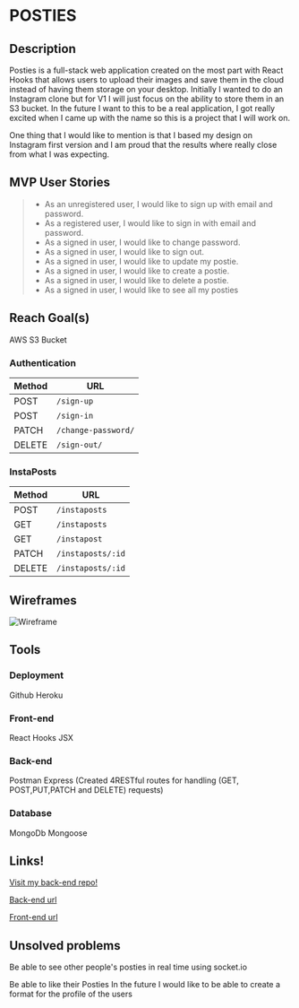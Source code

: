 # POSTIES

## Description
Posties is a full-stack web application created on the most part with React Hooks that allows users to upload their images and save them in the cloud instead of having them storage on your desktop. Initially I wanted to do an Instagram clone but for V1 I will just focus on the ability to store them in an S3 bucket. In the future I want to this to be a real application, I got really excited when I came up with the name so this is a project that I will work on.

One thing that I would like to mention is that I based my design on Instagram first version and I am proud that the results where really close from what I was expecting.

## MVP User Stories

> - As an unregistered user, I would like to sign up with email and password.
> - As a registered user, I would like to sign in with email and password.
> - As a signed in user, I would like to change password.
> - As a signed in user, I would like to sign out.
> - As a signed in user, I would like to update my postie.
> - As a signed in user, I would like to create a postie.
> - As a signed in user, I would like to delete a postie.
> - As a signed in user, I would like to see all my posties

## Reach Goal(s)
AWS S3 Bucket

### Authentication

| Method | URL
|--------|------------------------
| POST   | `/sign-up`
| POST   | `/sign-in`
| PATCH  | `/change-password/`
| DELETE | `/sign-out/`

### InstaPosts

| Method   | URL
|--------|------------------------
| POST   | `/instaposts`
| GET    | `/instaposts`
| GET    | `/instapost`
| PATCH  | `/instaposts/:id`
| DELETE | `/instaposts/:id`

## Wireframes
![Wireframe](https://i.imgur.com/Pd2SvL3.jpg)

## Tools

### Deployment

Github
Heroku

### Front-end
React Hooks
JSX

### Back-end
Postman
Express (Created 4RESTful routes for handling (GET, POST,PUT,PATCH and DELETE) requests)

### Database
MongoDb
Mongoose

## Links!

[Visit my back-end repo!](https://github.com/MichelleRahman21/capstone-backend-michelle)

[Back-end url](https://blooming-bayou-14570.herokuapp.com/)

[Front-end url](https://michellerahman21.github.io/capstone-frontend-michelle/)
## Unsolved problems
Be able to see other people's posties in real time using socket.io

Be able to like their Posties
In the future I would like to be able to create a format for the profile of the users

